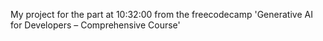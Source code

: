 My project for the part at 10:32:00 from the freecodecamp 'Generative AI for Developers – Comprehensive Course'
